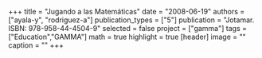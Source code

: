 +++
title = "Jugando a las Matemáticas"
date = "2008-06-19"
authors = ["ayala-y", "rodriguez-a"]
publication_types = ["5"]
publication = "Jotamar. ISBN: 978-958-44-4504-9"
selected = false
project = ["gamma"]
tags = ["Education","GAMMA"]
math = true
highlight = true
[header]
image = ""
caption = ""
+++
